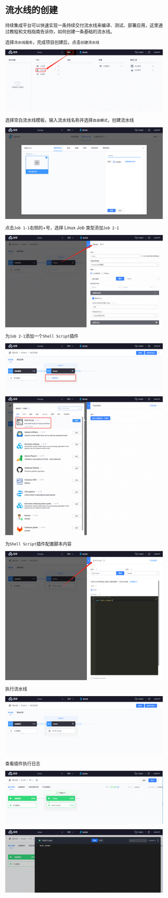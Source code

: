 # 流水线的创建

持续集成平台可以快速实现一条持续交付流水线来编译、测试、部署应用，这里通过教程和文档指南告诉你，如何创建一条基础的流水线。


选择`流水线服务`，完成项目创建后，点击`创建流水线`

![流水线服务](../assets/pipeline_1.png)


选择空白流水线模板，输入流水线名称并选择`自由模式`，创建流水线

![创建流水线](../assets/pipeline_2.png)


点击`Job 1-1`右侧的+号，选择 Linux Job 类型添加`Job 2-1`

![添加作业](../assets/pipeline_3.png)


为`Job 2-1`添加一个`Shell Script`插件

![添加插件](../assets/pipeline_4.png)

![选择插件](../assets/pipeline_5.png)


为`Shell Script`插件配置脚本内容

![配置插件](../assets/pipeline_6.png)


执行流水线

![执行流水线](../assets/pipeline_7.png)


查看插件执行日志

![点击插件](../assets/pipeline_8.png)

![查看插件日志](../assets/pipeline_9.png)